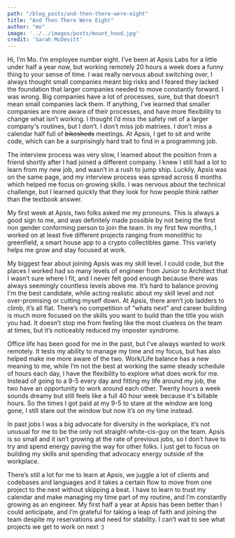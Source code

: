 ```yaml
---
path: "/blog_posts/and-then-there-were-eight"
title: "And Then There Were Eight"
author: "mo"
image: '../../images/posts/mount_hood.jpg'
credit: 'Sarah McDevitt'
---
```


Hi, I’m Mo. I’m employee number eight. I’ve been at Apsis Labs for a little under half a year now, but working remotely 20 hours a week does a funny thing to your sense of time. I was really nervous about switching over, I always thought small companies meant big risks and I feared they lacked the foundation that larger companies needed to move constantly forward. I was wrong. Big companies have a lot of processes, sure, but that doesn’t mean small companies lack them. If anything, I’ve learned that smaller companies are more aware of their processes, and have more flexibility to change what isn’t working. I thought I’d miss the safety net of a larger company's routines, but I don’t. I don’t miss job matrixes. I don’t miss a calendar half full of ~~bikesheds~~ meetings. At Apsis, I get to sit and write code, which can be a surprisingly hard trait to find in a programming job.

The interview process was very slow, I learned about the position from a friend shortly after I had joined a different company. I knew I still had a lot to learn from my new job, and wasn’t in a rush to jump ship. Luckily, Apsis was on the same page, and my interview process was spread across 6 months which helped me focus on growing skills. I was nervous about the technical challenge, but I learned quickly that they look for how people think rather than the textbook answer.

My first week at Apsis, two folks asked me my pronouns. This is always a good sign to me, and was definitely made possible by not being the first non gender conforming person to join the team. In my first few months, I worked on at least five different projects ranging from monolithic to greenfield, a smart house app to a crypto collectibles game. This variety helps me grow and stay focused at work.

My biggest fear about joining Apsis was my skill level. I could code, but the places I worked had so many levels of engineer from Junior to Architect that I wasn’t sure where I fit, and I never felt good enough because there was always seemingly countless levels above me. It’s hard to balance proving I'm the best candidate, while acting realistic about my skill level and not over-promising or cutting myself down. At Apsis, there aren’t job ladders to climb, it’s all flat. There’s no competition of “whats next” and career building is much more focused on the skills you want to build than the title you wish you had. It doesn’t stop me from feeling like the most clueless on the team at times, but it’s noticeably reduced my imposter syndrome.

Office life has been good for me in the past, but I’ve always wanted to work remotely. It tests my ability to manage my time and my focus, but has also helped make me more aware of the two. Work/Life balance has a new meaning to me, while I’m not the best at working the same steady schedule of hours each day, I have the flexibility to explore what does work for me. Instead of going to a 9-5 every day and fitting my life around my job, the two have an opportunity to work around each other. Twenty hours a week sounds dreamy but still feels like a full 40 hour week because it's billable hours. So the times I got paid at my 9-5 to stare at the window are long gone, I still stare out the window but now it’s on my time instead.

In past jobs I was a big advocate for diversity in the workplace, it’s not unusual for me to be the only not straight-white-cis-guy on the team. Apsis is so small and it isn’t growing at the rate of previous jobs, so I don’t have to try and spend energy paving the way for other folks. I just get to focus on building my skills and spending that advocacy energy outside of the workplace.

There’s still a lot for me to learn at Apsis, we juggle a lot of clients and codebases and languages and it takes a certain flow to move from one project to the next without skipping a beat. I have to learn to trust my calendar and make managing my time part of my routine, and I’m constantly growing as an engineer. My first half a year at Apsis has been better than I could anticipate, and I’m grateful for taking a leap of faith and joining the team despite my reservations and need for stability. I can’t wait to see what projects we get to work on next :)
